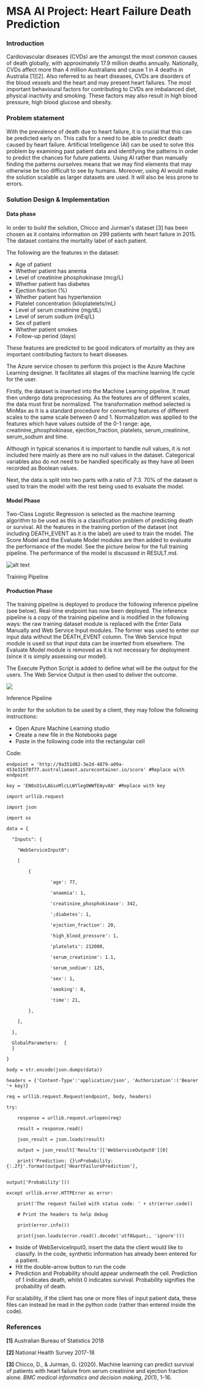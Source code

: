 # MSA AI Project: Heart Failure Death Prediction

<h3>Introduction</h3>

Cardiovascular diseases (CVDs) are the amongst the most common causes of death globally, with approximately 17.9 million deaths annually. Nationally, CVDs affect more than 4 million Australians and cause 1 in 4 deaths in Australia [1][2]. Also referred to as heart diseases, CVDs are disorders of the blood vessels and the heart and may present heart failures. The most important behavioural factors for contributing to CVDs are imbalanced diet, physical inactivity and smoking. These factors may also result in high blood pressure, high blood glucose and obesity.

<h3>Problem statement</h3>

With the prevalence of death due to heart failure, it is crucial that this can be predicted early on. This calls for a need to be able to predict death caused by heart failure. Artificial Intelligence (AI) can be used to solve this problem by examining past patient data and identifying the patterns in order to predict the chances for future patients. Using AI rather than manually finding the patterns ourselves means that we may find elements that may otherwise be too difficult to see by humans. Moreover, using AI would make the solution scalable as larger datasets are used. It will also be less prone to errors.

<h3>Solution Design &amp; Implementation</h3>

<h4>Data phase</h4>

In order to build the solution, Chicco and Jurman&#39;s dataset [3] has been chosen as it contains information on 299 patients with heart failure in 2015. The dataset contains the mortality label of each patient.

The following are the features in the dataset:

- Age of patient
- Whether patient has anemia
- Level of creatinine phosphokinase (mcg/L)
- Whether patient has diabetes
- Ejection fraction (%)
- Whether patient has hypertension
- Platelet concentration (kiloplatelets/mL)
- Level of serum creatinine (mg/dL)
- Level of serum sodium (mEq/L)
- Sex of patient
- Whether patient smokes
- Follow-up period (days)

These features are predicted to be good indicators of mortality as they are important contributing factors to heart diseases.

The Azure service chosen to perform this project is the Azure Machine Learning designer. It facilitates all stages of the machine learning life cycle for the user.

Firstly, the dataset is inserted into the Machine Learning pipeline. It must then undergo data preprocessing. As the features are of different scales, the data must first be normalized. The transformation method selected is MinMax as it is a standard procedure for converting features of different scales to the same scale between 0 and 1. Normalization was applied to the features which have values outside of the 0-1 range: age, creatinine\_phosphokinase, ejection\_fraction, platelets, serum\_creatinine, serum\_sodium and time.

Although in typical scenarios it is important to handle null values, it is not included here mainly as there are no null values in the dataset. Categorical variables also do not need to be handled specifically as they have all been recorded as Boolean values.

Next, the data is split into two parts with a ratio of 7:3. 70% of the dataset is used to train the model with the rest being used to evaluate the model.

<h4>Model Phase</h4>

Two-Class Logistic Regression is selected as the machine learning algorithm to be used as this is a classification problem of predicting death or survival. All the features in the training portion of the dataset (not including DEATH\_EVENT as it is the label) are used to train the model. The Score Model and the Evaluate Model modules are then added to evaluate the performance of the model. See the picture below for the full training pipeline. The performance of the model is discussed in RESULT.md.

![alt text](https://github.com/audicar/MSA_AI_Heart_Failure_Death_Prediction/blob/main/images/training_pipeline.png)

Training Pipeline

<h4>Production Phase</h4>

The training pipeline is deployed to produce the following inference pipeline (see below). Real-time endpoint has now been deployed. The inference pipeline is a copy of the training pipeline and is modified in the following ways: the raw training dataset module is replaced with the Enter Data Manually and Web Service Input modules. The former was used to enter our input data without the DEATH\_EVENT column. The Web Service Input module is used so that input data can be inserted from elsewhere. The Evaluate Model module is removed as it is not necessary for deployment (since it is simply assessing our model).

The Execute Python Script is added to define what will be the output for the users. The Web Service Output is then used to deliver the outcome.

![](RackMultipart20210805-4-15nmv5w_html_ae3b517e95f595e7.png)

Inference Pipeline

In order for the solution to be used by a client, they may follow the following instructions:

- Open Azure Machine Learning studio
- Create a new file in the Notebooks page
- Paste in the following code into the rectangular cell

Code:

    endpoint = 'http://9a351d82-3e2d-4879-a09a-453e31578f77.australiaeast.azurecontainer.io/score' #Replace with endpoint

    key = 'EN0sO1vLAGsxMlcLLWYlegOWWfEAyvA8' #Replace with key

    import urllib.request

    import json

    import os

    data = {

      "Inputs": {

        "WebServiceInput0":

        [

            {

                    'age': 77,

                    'anaemia': 1,

                    'creatinine_phosphokinase': 342,

                    ';diabetes': 1,

                    'ejection_fraction': 20,

                    'high_blood_pressure': 1,

                    'platelets': 212000,

                    'serum_creatinine': 1.1,

                    'serum_sodium': 125,

                    'sex': 1,

                    'smoking': 0,

                    'time': 21,

            },

        ],

      },

      GlobalParameters:  {
      }

    }

    body = str.encode(json.dumps(data))

    headers = {'Content-Type':'application/json', 'Authorization':('Bearer '+ key)}

    req = urllib.request.Request(endpoint, body, headers)

    try:

        response = urllib.request.urlopen(req)

        result = response.read()

        json_result = json.loads(result)

        output = json_result['Results']['WebServiceOutput0'][0]

        print('Prediction: {}\nProbability: {:.2f}'.format(output['HeartFailurePrediction'],

                                                            output['Probability']))

    except urllib.error.HTTPError as error:

        print('The request failed with status code: ' + str(error.code))

        # Print the headers to help debug

        print(error.info())

        print(json.loads(error.read().decode('utf8&quot;, 'ignore')))

- Inside of WebServiceInput0, insert the data the client would like to classify. In the code, synthetic information has already been entered for a patient.
- Hit the double-arrow button to run the code
- Prediction and Probability should appear underneath the cell. Prediction of 1 indicates death, whilst 0 indicates survival. Probability signifies the probability of death.

For scalability, if the client has one or more files of input patient data, these files can instead be read in the python code (rather than entered inside the code).

<h3>References</h3>

**[1]** Australian Bureau of Statistics 2018

**[2]** National Health Survey 2017-18

**[3]** Chicco, D., &amp; Jurman, G. (2020). Machine learning can predict survival of patients with heart failure from serum creatinine and ejection fraction alone. _BMC medical informatics and decision making_, _20_(1), 1-16.



